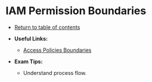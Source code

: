 # IAM Permission Boundaries

* [Return to table of contents](../../../README.md)

* **Useful Links:**
  * [Access Policies Boundaries](https://docs.aws.amazon.com/IAM/latest/UserGuide/access_policies_boundaries.html)

* **Exam Tips:**
  * Understand process flow.
